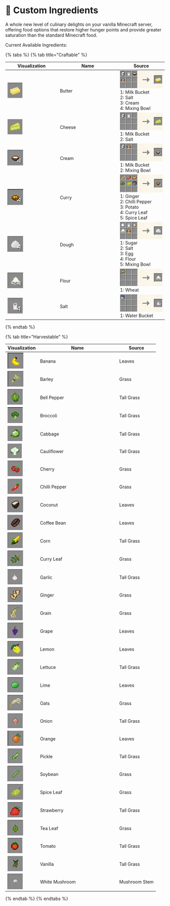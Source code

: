 # 🥕 Custom Ingredients

A whole new level of culinary delights on your vanilla Minecraft server, offering food options that restore higher hunger points and provide greater saturation than the standard Minecraft food.

Current Available Ingredients:

{% tabs %}
{% tab title="Craftable" %}
<table><thead><tr><th width="151.66666666666666">Visualization</th><th width="176">Name</th><th>Source</th></tr></thead><tbody><tr><td><img src="../.gitbook/assets/image (132) (1).png" alt=""></td><td>Butter</td><td><img src="../.gitbook/assets/image (95).png" alt=""><br>1: Milk Bucket<br>2: Salt<br>3: Cream<br>4: Mixing Bowl</td></tr><tr><td><img src="../.gitbook/assets/image (129).png" alt=""></td><td>Cheese</td><td><img src="../.gitbook/assets/image (142) (1).png" alt=""><br>1: Milk Bucket<br>2: Salt</td></tr><tr><td><img src="../.gitbook/assets/image (89) (1).png" alt=""></td><td>Cream</td><td><img src="../.gitbook/assets/image (144).png" alt=""><br>1: Milk Bucket<br>2: Mixing Bowl</td></tr><tr><td><img src="../.gitbook/assets/image (147).png" alt=""></td><td>Curry</td><td><img src="../.gitbook/assets/image (148).png" alt=""><br>1: Ginger<br>2: Chilli Pepper<br>3: Potato<br>4: Curry Leaf<br>5: Spice Leaf</td></tr><tr><td><img src="../.gitbook/assets/image (146).png" alt=""></td><td>Dough</td><td><img src="../.gitbook/assets/image (138).png" alt=""><br>1: Sugar<br>2: Salt<br>3: Egg<br>4: Flour<br>5: Mixing Bowl</td></tr><tr><td><img src="../.gitbook/assets/image (140).png" alt=""></td><td>Flour</td><td><img src="../.gitbook/assets/image (115).png" alt=""><br>1: Wheat</td></tr><tr><td><img src="../.gitbook/assets/image (153) (1).png" alt=""></td><td>Salt</td><td><img src="../.gitbook/assets/image (117).png" alt=""><br>1: Water Bucket</td></tr></tbody></table>
{% endtab %}

{% tab title="Harvestable" %}
<table><thead><tr><th>Visualization</th><th width="236.66666666666666">Name</th><th>Source</th></tr></thead><tbody><tr><td><img src="../.gitbook/assets/image (143).png" alt="" data-size="original"></td><td>Banana</td><td>Leaves</td></tr><tr><td><img src="../.gitbook/assets/image (154) (1).png" alt=""></td><td>Barley</td><td>Grass</td></tr><tr><td><img src="../.gitbook/assets/image (100) (1).png" alt=""></td><td>Bell Pepper</td><td>Tall Grass</td></tr><tr><td><img src="../.gitbook/assets/image (1) (2).png" alt=""></td><td>Broccoli</td><td>Tall Grass</td></tr><tr><td><img src="../.gitbook/assets/image (125).png" alt=""></td><td>Cabbage</td><td>Tall Grass</td></tr><tr><td><img src="../.gitbook/assets/image (90).png" alt=""></td><td>Cauliflower</td><td>Tall Grass</td></tr><tr><td><img src="../.gitbook/assets/image (119).png" alt=""></td><td>Cherry</td><td>Grass</td></tr><tr><td><img src="../.gitbook/assets/image (126).png" alt=""></td><td>Chilli Pepper</td><td>Grass</td></tr><tr><td><img src="../.gitbook/assets/image (127) (1).png" alt=""></td><td>Coconut</td><td>Leaves</td></tr><tr><td><img src="../.gitbook/assets/image (98) (1).png" alt=""></td><td>Coffee Bean</td><td>Leaves</td></tr><tr><td><img src="../.gitbook/assets/image (105).png" alt=""></td><td>Corn</td><td>Tall Grass</td></tr><tr><td><img src="../.gitbook/assets/image (106).png" alt=""></td><td>Curry Leaf</td><td>Grass</td></tr><tr><td><img src="../.gitbook/assets/image (103).png" alt=""></td><td>Garlic</td><td>Tall Grass</td></tr><tr><td><img src="../.gitbook/assets/image (123).png" alt=""></td><td>Ginger</td><td>Grass</td></tr><tr><td><img src="../.gitbook/assets/image (91).png" alt=""></td><td>Grain</td><td>Grass</td></tr><tr><td><img src="../.gitbook/assets/image (136).png" alt=""></td><td>Grape</td><td>Leaves</td></tr><tr><td><img src="../.gitbook/assets/image (101) (1).png" alt=""></td><td>Lemon</td><td>Leaves</td></tr><tr><td><img src="../.gitbook/assets/image (137) (1).png" alt=""></td><td>Lettuce</td><td>Tall Grass</td></tr><tr><td><img src="../.gitbook/assets/image (97) (1).png" alt=""></td><td>Lime</td><td>Leaves</td></tr><tr><td><img src="../.gitbook/assets/image (130).png" alt=""></td><td>Oats</td><td>Grass</td></tr><tr><td><img src="../.gitbook/assets/image (99).png" alt=""></td><td>Onion</td><td>Tall Grass</td></tr><tr><td><img src="../.gitbook/assets/image (92) (1).png" alt=""></td><td>Orange</td><td>Leaves</td></tr><tr><td><img src="../.gitbook/assets/image (131).png" alt=""></td><td>Pickle</td><td>Tall Grass</td></tr><tr><td><img src="../.gitbook/assets/image (102) (1).png" alt=""></td><td>Soybean</td><td>Grass</td></tr><tr><td><img src="../.gitbook/assets/image (145).png" alt=""></td><td>Spice Leaf</td><td>Grass</td></tr><tr><td><img src="../.gitbook/assets/image (133).png" alt=""></td><td>Strawberry</td><td>Tall Grass</td></tr><tr><td><img src="../.gitbook/assets/image (122).png" alt=""></td><td>Tea Leaf</td><td>Grass</td></tr><tr><td><img src="../.gitbook/assets/image (128).png" alt=""></td><td>Tomato</td><td>Tall Grass</td></tr><tr><td><img src="../.gitbook/assets/image (113).png" alt=""></td><td>Vanilla</td><td>Tall Grass</td></tr><tr><td><img src="../.gitbook/assets/image (118).png" alt=""></td><td>White Mushroom</td><td>Mushroom Stem</td></tr></tbody></table>
{% endtab %}
{% endtabs %}
